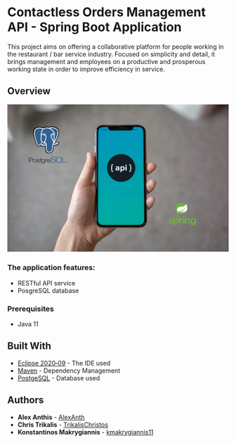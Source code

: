 # Contactless Orders Management API - Spring Boot Application  

This project aims on offering a collaborative platform for people working in the restaurant / bar service industry. 
Focused on simplicity and detail, it brings management and employees on a productive and prosperous working state in order to improve efficiency in service.

## Overview

<a href="https://play.google.com/store/apps/details?id=com.alex.diafaneia&hl=el"> <p align="center"><img src="docs/graphic%20material/demo.jpg" width=900 align=center/></p></a>

### The application features: 
* RESTful API service
* PosgreSQL database 
      
### Prerequisites

* Java 11

## Built With

* [Eclipse 2020‑09](https://www.eclipse.org/) - The IDE used
* [Maven](https://maven.apache.org/) - Dependency Management
* [PostgeSQL](https://www.postgresql.org/) - Database used

## Authors

* **Alex Anthis** - [AlexAnth](https://github.com/AlexAnth)
* **Chris Trikalis** - [TrikalisChristos](https://github.com/ChristosTrikalis)
* **Konstantinos Makrygiannis** - [kmakrygiannis11](https://github.com/kmakrygiannis11)



